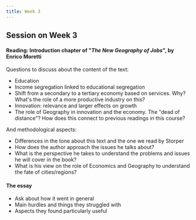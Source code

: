 ```yaml
---
title: Week 3
---
```


## Session on Week 3

#### Reading: Introduction chapter of "*The New Geography of Jobs*", by Enrico Moretti

Questions to discuss about the content of the text:

* Education
* Income segregation linked to educational segregation
* Shift from a secondary to a tertiary economy based on services. Why? What's
  the role of a more productive industry on this?
* Innovation: relevance and larger effects on growth
* The role of Geography in innovation and the economy. The "dead of distance"?
  How does this connect to previous readings in this course?

And methodological aspects:

* Differences in the tone about this text and the one we read by Storper
* How does the author approach the issues he talks about?
* What is the perspective he takes to understand the problems and issues he
  will cover in the book?
* What is his view on the role of Economics and Geography to understand the
  fate of cities/regions?


#### The essay

* Ask about how it went in general
* Main hurdles and things they struggled with
* Aspects they found particularly useful


